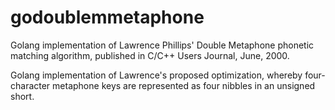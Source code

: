 # godoublemmetaphone
Golang implementation of Lawrence Phillips' Double Metaphone phonetic matching  algorithm, published in C/C++ Users Journal, June, 2000.

Golang implementation of Lawrence's proposed optimization, whereby four-character metaphone keys
are represented as four nibbles in an unsigned short.
